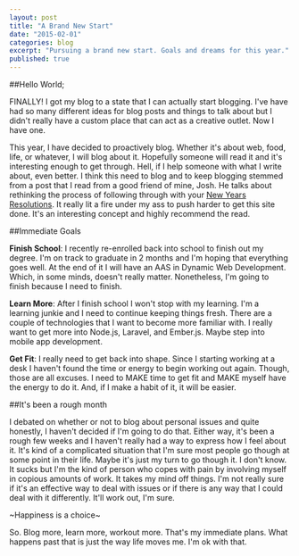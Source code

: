 ```yaml
---
layout: post
title: "A Brand New Start"
date: "2015-02-01"
categories: blog
excerpt: "Pursuing a brand new start. Goals and dreams for this year."
published: true
---
```


##Hello World;

FINALLY! I got my blog to a state that I can actually start blogging. I've have had so many different ideas for blog posts and things to talk about but I didn't really have a custom place that can act as a creative outlet. Now I have one.

This year, I have decided to proactively blog. Whether it's about web, food, life, or whatever, I will blog about it. Hopefully someone will read it and it's interesting enough to get through. Hell, if I help someone with what I write about, even better. I think this need to blog and to keep blogging stemmed from a post that I read from a good friend of mine, Josh. He talks about rethinking the process of following through with your [New Years Resolutions][07e306bd]. It really lit a fire under my ass to push harder to get this site done. It's an interesting concept and highly recommend the read.

##Immediate Goals

__Finish School__: I recently re-enrolled back into school to finish out my degree. I'm on track to graduate in 2 months and I'm hoping that everything goes well. At the end of it I will have an AAS in Dynamic Web Development. Which, in some minds, doesn't really matter. Nonetheless, I'm going to finish because I need to finish.

__Learn More__: After I finish school I won't stop with my learning. I'm a learning junkie and I need to continue keeping things fresh. There are a couple of technologies that I want to become more familiar with. I really want to get more into Node.js, Laravel, and Ember.js. Maybe step into mobile app development.

__Get Fit__: I really need to get back into shape. Since I starting working at a desk I haven't found the time or energy to begin working out again. Though, those are all excuses. I need to MAKE time to get fit and MAKE myself have the energy to do it. And, if I make a habit of it, it will be easier.

##It's been a rough month

I debated on whether or not to blog about personal issues and quite honestly, I haven't decided if I'm going to do that. Either way, it's been a rough few weeks and I haven't really had a way to express how I feel about it. It's kind of a complicated situation that I'm sure most people go though at some point in their life. Maybe it's just my turn to go though it. I don't know. It sucks but I'm the kind of person who copes with pain by involving myself in copious amounts of work. It takes my mind off things. I'm not really sure if it's an effective way to deal with issues or if there is any way that I could deal with it differently. It'll work out, I'm sure.

~Happiness is a choice~

So. Blog more, learn more, workout more. That's my immediate plans. What happens past that is just the way life moves me. I'm ok with that.

  [07e306bd]: https://medium.com/@joshuadoshua/theory-of-resolution-better-plan-for-new-years-resolutions-b4fb963bad5e "Better Plan For New Years Resolutions"
